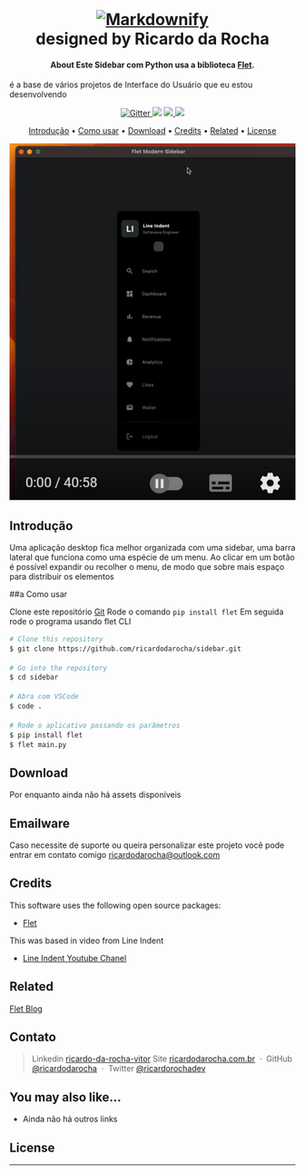 
<h1 align="center">
  <br>
  <a href="http://www.ricardodarocha.com.br"><img src="https://icons.iconarchive.com/icons/ph03nyx/super-mario/256/Retro-Coin-icon.png" alt="Markdownify" width="200"></a>
  <br>
  designed by Ricardo da Rocha
  <br>
</h1>

<h4 align="center">About
Este Sidebar com Python usa a biblioteca <a href="https://flet.dev/" target="_blank">Flet</a>.</h4> é a base de vários projetos de Interface do Usuário que eu estou desenvolvendo 

<p align="center">
  <a href="https://badge.fury.io/js/electron-markdownify">
    <img src="https://badge.fury.io/js/electron-markdownify.svg"
         alt="Gitter">
  </a>
  <a href="https://gitter.im/amitmerchant1990/electron-markdownify"><img src="https://badges.gitter.im/amitmerchant1990/electron-markdownify.svg"></a>
  <a href="https://saythanks.io/to/bullredeyes@gmail.com">
      <img src="https://img.shields.io/badge/SayThanks.io-%E2%98%BC-1EAEDB.svg">
  </a>
  <a href="https://www.paypal.me/AmitMerchant">
    <img src="https://img.shields.io/badge/$-donate-ff69b4.svg?maxAge=2592000&amp;style=flat">
  </a>
</p>

<p align="center">
  <a href="#introdução">Introdução</a> •
  <a href="#como-usar">Como usar</a> •
  <a href="#download">Download</a> •
  <a href="#credits">Credits</a> •
  <a href="#related">Related</a> •
  <a href="#license">License</a>
</p>

![screenshot](https://github.com/ricardodarocha/sidebar/blob/master/img/sidebar.gif)

## Introdução

Uma aplicação desktop fica melhor organizada com uma sidebar, uma barra lateral que funciona como uma espécie de um menu. Ao clicar em um botão é possível expandir ou recolher o menu, de modo que sobre mais espaço para distribuir os elementos

##a Como usar

Clone este repositório [Git](https://github.com/ricardodarocha/sidebar.git) 
Rode o comando `pip install flet`
Em seguida rode o programa usando flet CLI

```bash
# Clone this repository
$ git clone https://github.com/ricardodarocha/sidebar.git

# Go into the repository
$ cd sidebar

# Abra com VSCode
$ code .

# Rode o aplicativo passando os parâmetros
$ pip install flet
$ flet main.py
```

## Download

Por enquanto ainda não há assets disponíveis

## Emailware

Caso necessite de suporte ou queira personalizar este projeto você pode entrar em contato comigo <ricardodarocha@outlook.com> 

## Credits

This software uses the following open source packages:

- [Flet](flet.dev)

This was based in video from Line Indent
- [Line Indent Youtube Chanel](https://www.youtube.com/watch?v=lu1obAGKxmE)

## Related

[Flet Blog](https://flet.dev/blog)

## Contato

> Linkedin [ricardo-da-rocha-vitor](https://www.linkedin.com/in/ricardo-da-rocha-vitor-a0983932/)
> Site [ricardodarocha.com.br](https://www.ricardodarocha.com.br) &nbsp;&middot;&nbsp;
> GitHub [@ricardodarocha](https://github.com/ricardodarocha) &nbsp;&middot;&nbsp;
> Twitter [@ricardorochadev](https://twitter.com/ricardorochadev)


## You may also like...

- Ainda não há outros links

## License



---



